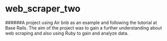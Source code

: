 web_scraper_two
===============
######A project using Air bnb as an example and following the tutorial at Base Rails. The aim of the project was to gain a further understanding about web scraping and also using Ruby to gain and analyze data.